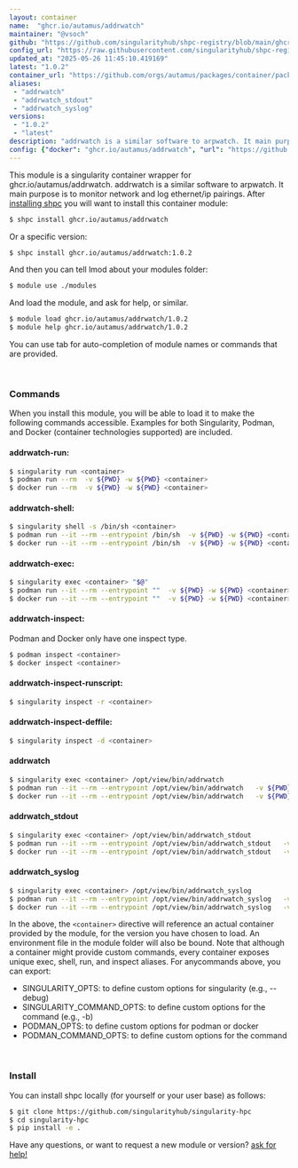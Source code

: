 ```yaml
---
layout: container
name:  "ghcr.io/autamus/addrwatch"
maintainer: "@vsoch"
github: "https://github.com/singularityhub/shpc-registry/blob/main/ghcr.io/autamus/addrwatch/container.yaml"
config_url: "https://raw.githubusercontent.com/singularityhub/shpc-registry/main/ghcr.io/autamus/addrwatch/container.yaml"
updated_at: "2025-05-26 11:45:10.419169"
latest: "1.0.2"
container_url: "https://github.com/orgs/autamus/packages/container/package/addrwatch"
aliases:
 - "addrwatch"
 - "addrwatch_stdout"
 - "addrwatch_syslog"
versions:
 - "1.0.2"
 - "latest"
description: "addrwatch is a similar software to arpwatch. It main purpose is to monitor network and log ethernet/ip pairings."
config: {"docker": "ghcr.io/autamus/addrwatch", "url": "https://github.com/orgs/autamus/packages/container/package/addrwatch", "maintainer": "@vsoch", "description": "addrwatch is a similar software to arpwatch. It main purpose is to monitor network and log ethernet/ip pairings.", "latest": {"1.0.2": "sha256:6e98e19cbf1cdac3e591809389993855cf5ce5f8ecea8a3bbfe46af40627b3ff"}, "tags": {"1.0.2": "sha256:6e98e19cbf1cdac3e591809389993855cf5ce5f8ecea8a3bbfe46af40627b3ff", "latest": "sha256:6e98e19cbf1cdac3e591809389993855cf5ce5f8ecea8a3bbfe46af40627b3ff"}, "aliases": {"addrwatch": "/opt/view/bin/addrwatch", "addrwatch_stdout": "/opt/view/bin/addrwatch_stdout", "addrwatch_syslog": "/opt/view/bin/addrwatch_syslog"}}
---
```


This module is a singularity container wrapper for ghcr.io/autamus/addrwatch.
addrwatch is a similar software to arpwatch. It main purpose is to monitor network and log ethernet/ip pairings.
After [installing shpc](#install) you will want to install this container module:


```bash
$ shpc install ghcr.io/autamus/addrwatch
```

Or a specific version:

```bash
$ shpc install ghcr.io/autamus/addrwatch:1.0.2
```

And then you can tell lmod about your modules folder:

```bash
$ module use ./modules
```

And load the module, and ask for help, or similar.

```bash
$ module load ghcr.io/autamus/addrwatch/1.0.2
$ module help ghcr.io/autamus/addrwatch/1.0.2
```

You can use tab for auto-completion of module names or commands that are provided.

<br>

### Commands

When you install this module, you will be able to load it to make the following commands accessible.
Examples for both Singularity, Podman, and Docker (container technologies supported) are included.

#### addrwatch-run:

```bash
$ singularity run <container>
$ podman run --rm  -v ${PWD} -w ${PWD} <container>
$ docker run --rm  -v ${PWD} -w ${PWD} <container>
```

#### addrwatch-shell:

```bash
$ singularity shell -s /bin/sh <container>
$ podman run --it --rm --entrypoint /bin/sh  -v ${PWD} -w ${PWD} <container>
$ docker run --it --rm --entrypoint /bin/sh  -v ${PWD} -w ${PWD} <container>
```

#### addrwatch-exec:

```bash
$ singularity exec <container> "$@"
$ podman run --it --rm --entrypoint ""  -v ${PWD} -w ${PWD} <container> "$@"
$ docker run --it --rm --entrypoint ""  -v ${PWD} -w ${PWD} <container> "$@"
```

#### addrwatch-inspect:

Podman and Docker only have one inspect type.

```bash
$ podman inspect <container>
$ docker inspect <container>
```

#### addrwatch-inspect-runscript:

```bash
$ singularity inspect -r <container>
```

#### addrwatch-inspect-deffile:

```bash
$ singularity inspect -d <container>
```


#### addrwatch

```bash
$ singularity exec <container> /opt/view/bin/addrwatch
$ podman run --it --rm --entrypoint /opt/view/bin/addrwatch   -v ${PWD} -w ${PWD} <container> -c " $@"
$ docker run --it --rm --entrypoint /opt/view/bin/addrwatch   -v ${PWD} -w ${PWD} <container> -c " $@"
```


#### addrwatch_stdout

```bash
$ singularity exec <container> /opt/view/bin/addrwatch_stdout
$ podman run --it --rm --entrypoint /opt/view/bin/addrwatch_stdout   -v ${PWD} -w ${PWD} <container> -c " $@"
$ docker run --it --rm --entrypoint /opt/view/bin/addrwatch_stdout   -v ${PWD} -w ${PWD} <container> -c " $@"
```


#### addrwatch_syslog

```bash
$ singularity exec <container> /opt/view/bin/addrwatch_syslog
$ podman run --it --rm --entrypoint /opt/view/bin/addrwatch_syslog   -v ${PWD} -w ${PWD} <container> -c " $@"
$ docker run --it --rm --entrypoint /opt/view/bin/addrwatch_syslog   -v ${PWD} -w ${PWD} <container> -c " $@"
```



In the above, the `<container>` directive will reference an actual container provided
by the module, for the version you have chosen to load. An environment file in the
module folder will also be bound. Note that although a container
might provide custom commands, every container exposes unique exec, shell, run, and
inspect aliases. For anycommands above, you can export:

 - SINGULARITY_OPTS: to define custom options for singularity (e.g., --debug)
 - SINGULARITY_COMMAND_OPTS: to define custom options for the command (e.g., -b)
 - PODMAN_OPTS: to define custom options for podman or docker
 - PODMAN_COMMAND_OPTS: to define custom options for the command

<br>

### Install

You can install shpc locally (for yourself or your user base) as follows:

```bash
$ git clone https://github.com/singularityhub/singularity-hpc
$ cd singularity-hpc
$ pip install -e .
```

Have any questions, or want to request a new module or version? [ask for help!](https://github.com/singularityhub/singularity-hpc/issues)